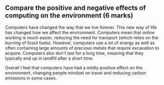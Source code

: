  ## Compare the positive and negative effects of computing on the environment (6 marks)

Computers have changed the way that we live forever. This new way of life has changed how we affect the environment. Computers mean that online working is much easier, reducing the need for transport (which relies on the burning of fossil fuels). However, computers use a lot of energy as well as often containing large amounts of precious metals that require excavation to acquire. Computers also don't last for a long time, meaning that they typically end up in landfill after a short time.    

Overall I feel that computers have had a mildly positive effect on the environment, changing people mindset on travel and reducing carbon emissions in some cases.